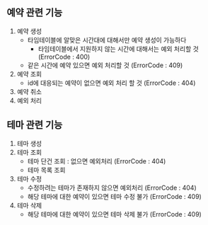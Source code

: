 ## 예약 관련 기능

1. 예약 생성
   - 타임테이블에 알맞은 시간대에 대해서만 예약 생성이 가능하다 
     - 타임테이블에서 지원하지 않는 시간에 대해서는 예외 처리할 것 (ErrorCode : 400)
   - 같은 시간에 예약 있으면 예외 처리할 것 (ErrorCode : 409)
2. 예약 조회
   - id에 대응되는 예약이 없으면 예외 처리 할 것 (ErrorCode : 404)
3. 예약 취소
4. 예외 처리


## 테마 관련 기능

1. 테마 생성
2. 테마 조회
   - 테마 단건 조회 : 없으면 예외처리 (ErrorCode : 404)
   - 테마 목록 조회
3. 테마 수정
   - 수정하려는 테마가 존재하지 않으면 예외처리 (ErrorCode : 404)
   - 해당 테마에 대한 예약이 있으면 테마 수정 불가 (ErrorCode : 409)
4. 테마 삭제
   - 해당 테마에 대한 예약이 있으면 테마 삭제 불가 (ErrorCode : 409)

